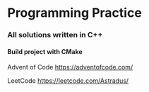 # Programming Practice


### All solutions written in C++
#### Build project with CMake

Advent of Code
https://adventofcode.com/

LeetCode
https://leetcode.com/Astradus/
